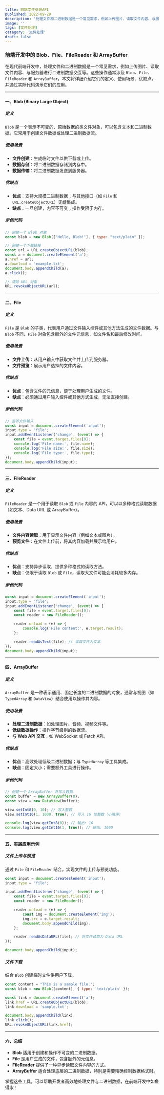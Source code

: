 ```yaml
---
title: 前端文件处理API
published: 2022-09-29
description: '处理文件和二进制数据是一个常见需求，例如上传图片、读取文件内容、与服务器进行二进制数据交互等。这些操作通常涉及 Blob、File、FileReader 和 ArrayBuffer。'
image: ''
tags: [文件处理]
category: '文件处理'
draft: false 
---
```


### 前端开发中的 Blob、File、FileReader 和 ArrayBuffer

在现代前端开发中，处理文件和二进制数据是一个常见需求，例如上传图片、读取文件内容、与服务器进行二进制数据交互等。这些操作通常涉及 `Blob`、`File`、`FileReader` 和 `ArrayBuffer`。本文将详细介绍它们的定义、使用场景、优缺点，并通过实际代码演示它们的应用。

---

#### 一、Blob (Binary Large Object)
##### 定义
`Blob` 是一个表示不可变的、原始数据的类文件对象，可以包含文本和二进制数据。它常用于创建文件数据或处理二进制数据流。

##### 使用场景
- **文件创建**：生成临时文件以供下载或上传。
- **数据存储**：将二进制数据存储到内存中。
- **数据传输**：将二进制数据发送到服务器。

##### 优缺点
- **优点**：支持大规模二进制数据；与其他接口（如 `File` 和 `URL.createObjectURL`）无缝集成。
- **缺点**：一旦创建，内容不可变；操作受限于内存。

##### 示例代码
```javascript
// 创建一个 Blob 对象
const blob = new Blob(["Hello, Blob!"], { type: "text/plain" });

// 创建一个下载链接
const url = URL.createObjectURL(blob);
const a = document.createElement('a');
a.href = url;
a.download = 'example.txt';
document.body.appendChild(a);
a.click();

// 清除 URL 对象
URL.revokeObjectURL(url);
```

---

#### 二、File
##### 定义
`File` 是 `Blob` 的子类，代表用户通过文件输入控件或其他方法生成的文件数据。与 `Blob` 不同，`File` 对象包含额外的文件元信息，如文件名和最后修改时间。

##### 使用场景
- **文件上传**：从用户输入中获取文件并上传到服务器。
- **文件预览**：展示用户选择的文件内容。

##### 优缺点
- **优点**：包含文件的元信息，便于处理用户生成的文件。
- **缺点**：必须通过用户输入控件或其他方式生成，无法直接创建。

##### 示例代码
```javascript
// 监听文件输入
const input = document.createElement('input');
input.type = 'file';
input.addEventListener('change', (event) => {
    const file = event.target.files[0];
    console.log('File name:', file.name);
    console.log('File size:', file.size);
    console.log('File type:', file.type);
});
document.body.appendChild(input);
```

---

#### 三、FileReader
##### 定义
`FileReader` 是一个用于读取 `Blob` 或 `File` 内容的 API，可以以多种格式读取数据（如文本、Data URL 或 ArrayBuffer）。

##### 使用场景
- **文件内容读取**：用于显示文件内容（例如文本或图片）。
- **预览文件**：在文件上传前，将其内容加载并展示给用户。

##### 优缺点
- **优点**：支持异步读取，提供多种格式的读取方法。
- **缺点**：仅限于读取 `Blob` 或 `File`，读取大文件可能会消耗较多内存。

##### 示例代码
```javascript
const input = document.createElement('input');
input.type = 'file';
input.addEventListener('change', (event) => {
    const file = event.target.files[0];
    const reader = new FileReader();

    reader.onload = (e) => {
        console.log('File content:', e.target.result);
    };

    reader.readAsText(file); // 读取文件为文本
});
document.body.appendChild(input);
```

---

#### 四、ArrayBuffer
##### 定义
`ArrayBuffer` 是一种表示通用、固定长度的二进制数据的对象，通常与视图（如 `TypedArray` 和 `DataView`）结合使用以操作其内容。

##### 使用场景
- **处理二进制数据**：如处理图片、音频、视频文件等。
- **低级数据操作**：操作字节级别的数据流。
- **与 Web API 交互**：如 WebSocket 或 Fetch API。

##### 优缺点
- **优点**：高效处理低级二进制数据；与 `TypedArray` 等工具集成。
- **缺点**：固定大小；需要额外工具进行操作。

##### 示例代码
```javascript
// 创建一个 ArrayBuffer 并写入数据
const buffer = new ArrayBuffer(8);
const view = new DataView(buffer);

view.setInt8(0, 10); // 写入整数
view.setInt16(1, 1000, true); // 写入 16 位整数（小端序）

console.log(view.getInt8(0)); // 输出: 10
console.log(view.getInt16(1, true)); // 输出: 1000
```

---

#### 五、实践应用示例
##### 文件上传与预览
通过 `File` 和 `FileReader` 结合，实现文件的上传与预览功能。

```javascript
const input = document.createElement('input');
input.type = 'file';

input.addEventListener('change', (event) => {
    const file = event.target.files[0];
    const reader = new FileReader();

    reader.onload = (e) => {
        const img = document.createElement('img');
        img.src = e.target.result;
        document.body.appendChild(img);
    };

    reader.readAsDataURL(file); // 将文件读取为 Data URL
});

document.body.appendChild(input);
```

##### 文件下载
结合 `Blob` 创建临时文件供用户下载。

```javascript
const content = "This is a sample file.";
const blob = new Blob([content], { type: 'text/plain' });

const link = document.createElement('a');
link.href = URL.createObjectURL(blob);
link.download = 'sample.txt';

document.body.appendChild(link);
link.click();
URL.revokeObjectURL(link.href);
```

---

#### 六、总结
- **Blob** 适用于创建和操作不可变的二进制数据。
- **File** 是用户生成的文件，包含额外的元信息。
- **FileReader** 提供了一种异步读取文件内容的方式。
- **ArrayBuffer** 适合处理底层的二进制数据，特别是需要精确控制数据格式时。

掌握这些工具，可以帮助开发者高效地处理文件与二进制数据，在前端开发中如鱼得水！